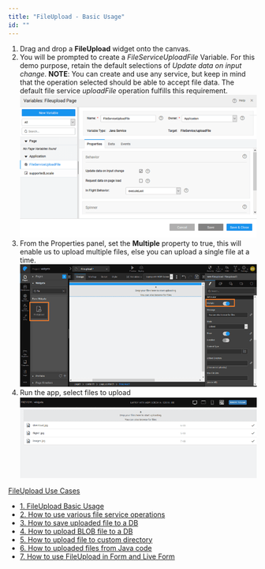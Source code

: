 ```yaml
---
title: "FileUpload - Basic Usage"
id: ""
---
```


1. Drag and drop a **FileUpload** widget onto the canvas.
2. You will be prompted to create a _FileServiceUploadFile_ Variable. For this demo purpose, retain the default selections of _Update data on input change_. **NOTE**: You can create and use any service, but keep in mind that the operation selected should be able to accept file data. The default file service _uploadFile_ operation fulfills this requirement. [![](/learn/assets/fu_servicevar.png)](/learn/assets/fu_servicevar.png)
3. From the Properties panel, set the **Multiple** property to true, this will enable us to upload multiple files, else you can upload a single file at a time. [![fu_props](/learn/assets/fu_props.png)](/learn/assets/fu_props.png)
4. Run the app, select files to upload [![fu_run](/learn/assets/fu_run.png)](/learn/assets/fu_run.png)

[FileUpload Use Cases](/learn/app-development/widgets/basic/fileupload-use-cases/)

- [1\. FileUpload Basic Usage](/learn/app-development/widgets/form-widgets/file-upload-basic-usage/)
- [2\. How to use various file service operations](/learn/how-tos/file-upload-widget-operations/)
- [3\. How to save uploaded file to a DB](/learn/how-tos/upload-file-save-database/)
- [4\. How to upload BLOB file to a DB](/learn/how-tos/file-upload-blob-data/)
- [5\. How to upload file to custom directory](/learn/how-tos/file-upload-custom-directory/)
- [6\. How to uploaded files from Java code](/learn/how-tos/accessing-file-upload-java-code/)
- [7\. How to use FileUpload in Form and Live Form](/learn/how-tos/upload-files-from-live-form-form/)
